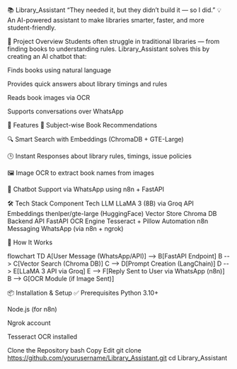 📚 Library_Assistant
“They needed it, but they didn’t build it — so I did.” 💡
An AI-powered assistant to make libraries smarter, faster, and more student-friendly.

🚀 Project Overview
Students often struggle in traditional libraries — from finding books to understanding rules. Library_Assistant solves this by creating an AI chatbot that:

Finds books using natural language

Provides quick answers about library timings and rules

Reads book images via OCR

Supports conversations over WhatsApp

🧠 Features
📘 Subject-wise Book Recommendations

🔍 Smart Search with Embeddings (ChromaDB + GTE-Large)

🕒 Instant Responses about library rules, timings, issue policies

🖼️ Image OCR to extract book names from images

💬 Chatbot Support via WhatsApp using n8n + FastAPI

🛠️ Tech Stack
Component	Tech
LLM	LLaMA 3 (8B) via Groq API
Embeddings	thenlper/gte-large (HuggingFace)
Vector Store	Chroma DB
Backend API	FastAPI
OCR Engine	Tesseract + Pillow
Automation	n8n
Messaging	WhatsApp (via n8n + ngrok)

🧩 How It Works

flowchart TD
    A[User Message (WhatsApp/API)] --> B[FastAPI Endpoint]
    B --> C[Vector Search (Chroma DB)]
    C --> D[Prompt Creation (LangChain)]
    D --> E[LLaMA 3 API via Groq]
    E --> F[Reply Sent to User via WhatsApp (n8n)]
    B --> G[OCR Module (if Image Sent)]


📦 Installation & Setup
✅ Prerequisites
Python 3.10+

Node.js (for n8n)

Ngrok account

Tesseract OCR installed


 Clone the Repository
bash
Copy
Edit
git clone https://github.com/yourusername/Library_Assistant.git
cd Library_Assistant
